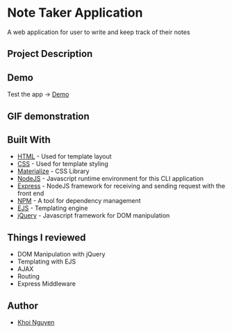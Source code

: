 # Note Taker Application

A web application for user to write and keep track of their notes

## Project Description

## Demo

Test the app -> [Demo]()

## GIF demonstration 

<!-- ![Demo](./demo/start-app.gif) -->

## Built With

* [HTML](https://developer.mozilla.org/en-US/docs/Web/HTML) - Used for template layout
* [CSS](https://www.w3.org/Style/CSS/Overview.en.html) - Used for template styling
* [Materialize](https://materializecss.com/) - CSS Library
* [NodeJS](https://nodejs.org/en/) - Javascript runtime environment for this CLI application
* [Express](https://expressjs.com/) - NodeJS framework for receiving and sending request with the front end
* [NPM](https://www.npmjs.com/) - A tool for dependency management 
* [EJS](https://ejs.co/) - Templating engine
* [jQuery](https://jquery.com/) - Javascript framework for DOM manipulation

## Things I reviewed

* DOM Manipulation with jQuery 
* Templating with EJS
* AJAX
* Routing
* Express Middleware

## Author

* [Khoi Nguyen](https://github.com/gh0stl0nely)
